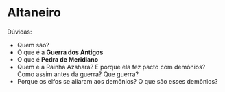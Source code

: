 
# Altaneiro

Dúvidas:
* Quem são?
* O que é a **Guerra dos Antigos**
* O que é **Pedra de Meridiano**
* Quem é a Rainha Azshara? E porque ela fez pacto com demônios? Como assim antes da guerra? Que guerra?
* Porque os elfos se aliaram aos demônios? O que são esses demônios?
